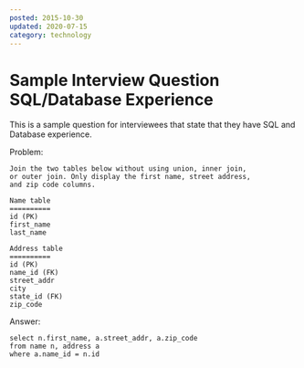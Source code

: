 ```yaml
---
posted: 2015-10-30
updated: 2020-07-15
category: technology
---
```


# Sample Interview Question SQL/Database Experience 

This is a sample question for interviewees that state that they have SQL and Database experience. 

Problem:
```
Join the two tables below without using union, inner join, 
or outer join. Only display the first name, street address, 
and zip code columns.

Name table
==========
id (PK)
first_name
last_name

Address table
==========
id (PK)
name_id (FK)
street_addr
city
state_id (FK)
zip_code
```

Answer:
```
select n.first_name, a.street_addr, a.zip_code 
from name n, address a 
where a.name_id = n.id
```
